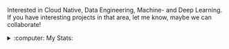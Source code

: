 Interested in Cloud Native, Data Engineering, Machine- and Deep Learning.
If you have interesting projects in that area, let me know, maybe we can collaborate!

<!---
RaphSku/RaphSku is a ✨ special ✨ repository because its `README.md` (this file) appears on your GitHub profile.
You can click the Preview link to take a look at your changes.
--->

<details>
  <summary>:computer: My Stats:</summary>
  
  [![Top Langs](https://github-readme-stats.vercel.app/api/top-langs/?username=raphsku&layout=compact&theme=tokyonight)](https://github.com/raphsku/github-readme-stats)
  
</details>
